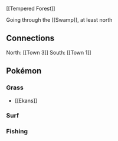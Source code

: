 [[Tempered Forest]]

Going through the [[Swamp]], at least north

Connections
---
North: [[Town 3]]
South: [[Town 1]]

Pokémon
---

### Grass
- [[Ekans]]

### Surf

### Fishing

